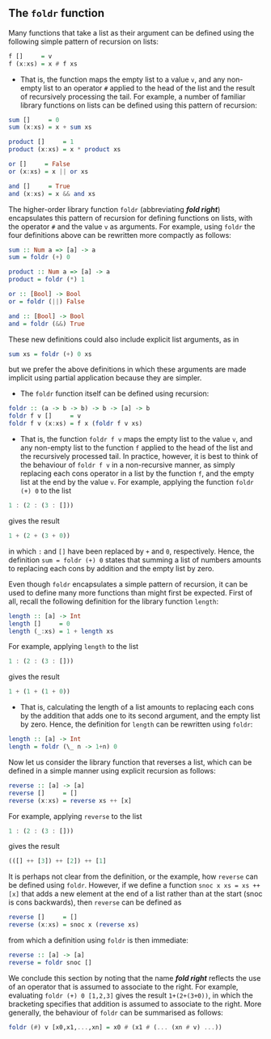 ## The `foldr` function
Many functions that take a list as their argument can be defined using the following simple pattern of recursion on lists:
```Haskell
f []     = v
f (x:xs) = x # f xs
```
* That is, the function maps the empty list to a value `v`, and any non-empty list to an operator `#` applied to the head of the list and the result of recursively processing the tail. For example, a number of familiar library functions on lists can be defined using this pattern of recursion:
```Haskell
sum []     = 0
sum (x:xs) = x + sum xs

product []     = 1
product (x:xs) = x * product xs

or []     = False
or (x:xs) = x || or xs

and []     = True
and (x:xs) = x && and xs 
```
The higher-order library function `foldr` (abbreviating ***fold right***) encapsulates this pattern of recursion for defining functions on lists, with the operator `#` and the value `v` as arguments. For example, using `foldr` the four definitions above can be rewritten more compactly as follows:
```Haskell
sum :: Num a => [a] -> a
sum = foldr (+) 0

product :: Num a => [a] -> a
product = foldr (*) 1

or :: [Bool] -> Bool
or = foldr (||) False

and :: [Bool] -> Bool
and = foldr (&&) True
```
These new definitions could also include explicit list arguments, as in
```Haskell
sum xs = foldr (+) 0 xs
```
but we prefer the above definitions in which these arguments are made implicit using partial application because they are simpler.
* The `foldr` function itself can be defined using recursion:
```Haskell
foldr :: (a -> b -> b) -> b -> [a] -> b
foldr f v []     = v
foldr f v (x:xs) = f x (foldr f v xs)
```
* That is, the function `foldr f v` maps the empty list to the value `v`, and any non-empty list to the function `f` applied to the head of the list and the recursively processed tail. In practice, however, it is best to think of the behaviour of `foldr f v` in a non-recursive manner, as simply replacing each cons operator in a list by the function `f`, and the empty list at the end by the value `v`. For example, applying the function `foldr (+) 0` to the list
```Haskell
1 : (2 : (3 : []))
```
gives the result
```Haskell
1 + (2 + (3 + 0))
```
in which `:` and `[]` have been replaced by `+` and `0`, respectively. Hence, the definition `sum = foldr (+) 0` states that summing a list of numbers amounts to replacing each cons by addition and the empty list by zero.

Even though `foldr` encapsulates a simple pattern of recursion, it can be used to define many more functions than might first be expected. First of all, recall the following definition for the library function `length`:
```Haskell
length :: [a] -> Int
length []     = 0
length (_:xs) = 1 + length xs
```
For example, applying `length` to the list
```Haskell
1 : (2 : (3 : []))
```
gives the result
```Haskell
1 + (1 + (1 + 0))
```
* That is, calculating the length of a list amounts to replacing each cons by the addition that adds one to its second argument, and the empty list by zero. Hence, the definition for `length` can be rewritten using `foldr`:
```Haskell
length :: [a] -> Int
length = foldr (\_ n -> 1+n) 0
```

Now let us consider the library function that reverses a list, which can be defined in a simple manner using explicit recursion as follows:
```Haskell
reverse :: [a] -> [a]
reverse []     = []
reverse (x:xs) = reverse xs ++ [x]
```
For example, applying `reverse` to the list 
```Haskell
1 : (2 : (3 : []))
```
gives the result
```Haskell
(([] ++ [3]) ++ [2]) ++ [1]
```
It is perhaps not clear from the definition, or the example, how `reverse` can be defined using `foldr`. However, if we define a function `snoc x xs = xs ++ [x]` that adds a new element at the end of a list rather than at the start (snoc is cons backwards), then `reverse` can be defined as
```Haskell
reverse []     = []
reverse (x:xs) = snoc x (reverse xs) 
```
from which a definition using `foldr` is then immediate:
```Haskell
reverse :: [a] -> [a]
reverse = foldr snoc []
```
We conclude this section by noting that the name ***fold right*** reflects the use of an operator that is assumed to associate to the right. For example, evaluating `foldr (+) 0 [1,2,3]` gives the result `1+(2+(3+0))`, in which the bracketing specifies that addition is assumed to associate to the right. More generally, the behaviour of `foldr` can be summarised as follows:
```Haskell
foldr (#) v [x0,x1,...,xn] = x0 # (x1 # (... (xn # v) ...))
```
